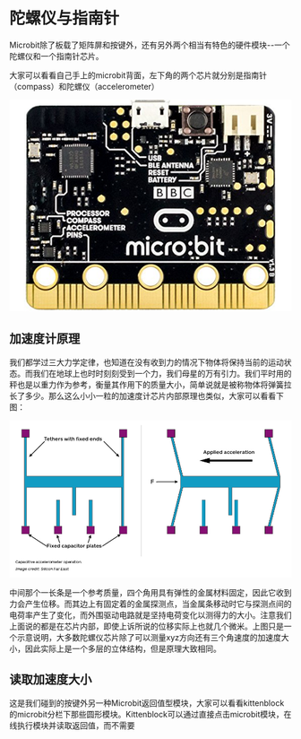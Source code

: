 # 陀螺仪与指南针

Microbit除了板载了矩阵屏和按键外，还有另外两个相当有特色的硬件模块--一个陀螺仪和一个指南针芯片。

大家可以看看自己手上的microbit背面，左下角的两个芯片就分别是指南针（compass）和陀螺仪（accelerometer）

![](./images/c10_01.jpg)


## 加速度计原理

我们都学过三大力学定律，也知道在没有收到力的情况下物体将保持当前的运动状态。而我们在地球上也时时刻刻受到一个力，我们母星的万有引力。我们平时用的秤也是以重力作为参考，衡量其作用下的质量大小，简单说就是被称物体将弹簧拉长了多少。那么这么小小一粒的加速度计芯片内部原理也类似，大家可以看看下图：

![](./images/c10_02.jpg)

中间那个一长条是一个参考质量，四个角用具有弹性的金属材料固定，因此它收到力会产生位移。而其边上有固定着的金属探测点，当金属条移动时它与探测点间的电荷率产生了变化，而外围驱动电路就是坚持电荷变化以测得力的大小。注意我们上面说的都是在芯片内部，即使上诉所说的位移实际上也就几个微米。上图只是一个示意说明，大多数陀螺仪芯片除了可以测量xyz方向还有三个角速度的加速度大小，因此实际上是一个多层的立体结构，但是原理大致相同。

## 读取加速度大小

这是我们碰到的按键外另一种Microbit返回值型模块，大家可以看看kittenblock的microbit分栏下那些圆形模块。Kittenblock可以通过直接点击microbit模块，在线执行模块并读取返回值，而不需要




